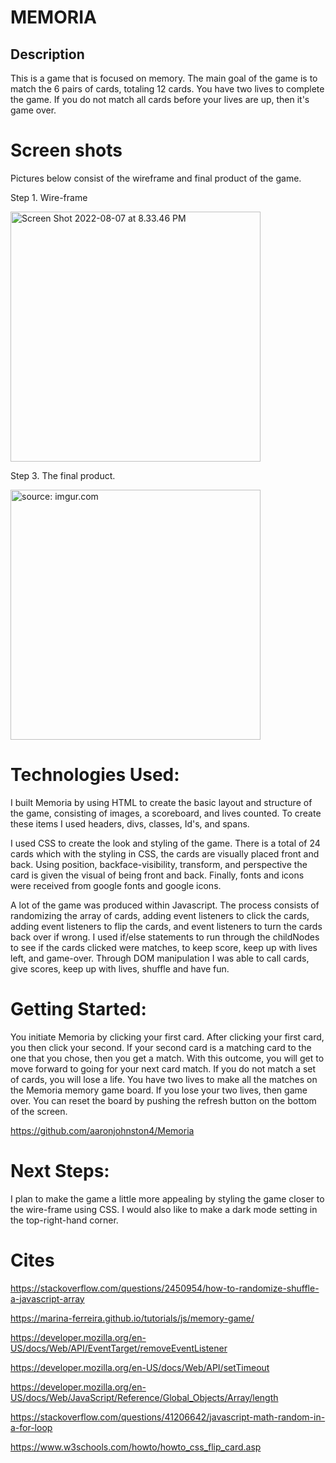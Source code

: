 # MEMORIA

## Description

This is a game that is focused on memory. The main goal of the game is to match the 6 pairs of cards, totaling 12 cards. You have two lives to complete the game. If you do not match all cards before your lives are up, then it's game over.

# Screen shots

Pictures below consist of the wireframe and final product of the game.
 
 Step 1. Wire-frame

 <img width="400" alt="Screen Shot 2022-08-07 at 8.33.46 PM" src="https://i.imgur.com/lHCEfve.png">

Step 3. The final product. 

<a href="https://i.imgur.com/oj5oeqB.png"><img width="400" src="https://i.imgur.com/oj5oeqB.png" title="source: imgur.com" /></a>

# Technologies Used: 

I built Memoria by using HTML to create the basic layout and structure of the game, consisting of images, a scoreboard, and lives counted. To create these items I used headers, divs, classes, Id's, and spans.

I used CSS to create the look and styling of the game. There is a total of 24 cards which with the styling in CSS, the cards are visually placed front and back. Using position, backface-visibility, transform, and perspective the card is given the visual of being front and back. Finally, fonts and icons were received from google fonts and google icons.

A lot of the game was produced within Javascript. The process consists of randomizing the array of cards, adding event listeners to click the cards, adding event listeners to flip the cards, and event listeners to turn the cards back over if wrong. I used if/else statements to run through the childNodes to see if the cards clicked were matches, to keep score, keep up with lives left, and game-over. Through DOM manipulation I was able to call cards, give scores, keep up with lives, shuffle and have fun.



# Getting Started:

You initiate Memoria by clicking your first card. After clicking your first card, you then click your second. If your second card is a matching card to the one that you chose, then you get a match. With this outcome, you will get to move forward to going for your next card match. If you do not match a set of cards, you will lose a life. You have two lives to make all the matches on the Memoria memory game board. If you lose your two lives, then game over. You can reset the board by pushing the refresh button on the bottom of the screen.

https://github.com/aaronjohnston4/Memoria


# Next Steps:

I plan to make the game a little more appealing by styling the game closer to the wire-frame using CSS. I would also like to make a dark mode setting in the top-right-hand corner.

# Cites

https://stackoverflow.com/questions/2450954/how-to-randomize-shuffle-a-javascript-array

 https://marina-ferreira.github.io/tutorials/js/memory-game/

 https://developer.mozilla.org/en-US/docs/Web/API/EventTarget/removeEventListener

 https://developer.mozilla.org/en-US/docs/Web/API/setTimeout

 https://developer.mozilla.org/en-US/docs/Web/JavaScript/Reference/Global_Objects/Array/length

 https://stackoverflow.com/questions/41206642/javascript-math-random-in-a-for-loop

 https://www.w3schools.com/howto/howto_css_flip_card.asp






